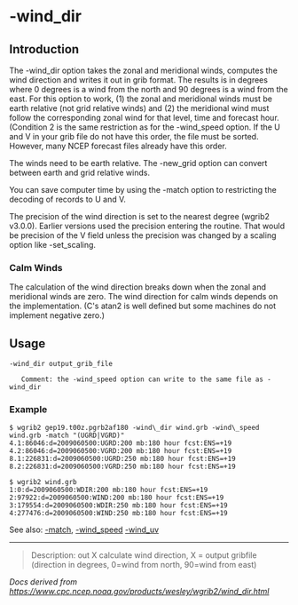 # -wind_dir

## Introduction

The -wind_dir option takes the zonal and meridional winds,
computes the wind direction and writes it out in grib format. The results
is in degrees where 0 degrees is a wind from the north and 90 degrees is a wind from
the east. For this option to
work, (1) the zonal and meridional winds must be earth relative (not grid relative
winds) and (2) the meridional wind must follow the corresponding zonal wind for that
level, time and forecast hour. (Condition 2 is the same restriction as for the
-wind_speed option. If the U and V in your grib file do not have
this order, the file must be sorted. However, many NCEP forecast files already
have this order.

The winds need to be earth relative. The -new_grid option
can convert between earth and grid relative winds.

You can save computer time by using the -match option
to restricting the decoding of records to U and V.

The precision of the wind direction is set to the nearest degree (wgrib2 v3.0.0).
Earlier versions used the precision entering the routine. That would be precision
of the V field unless the precision was changed by a scaling option like -set_scaling.

### Calm Winds

The calculation of the wind direction breaks down when the zonal and meridional
winds are zero. The wind direction for calm winds depends on the implementation.
(C's atan2 is well defined but some machines do not implement negative zero.)

## Usage

```
-wind_dir output_grib_file

   Comment: the -wind_speed option can write to the same file as -wind_dir
```

### Example

```
$ wgrib2 gep19.t00z.pgrb2af180 -wind\_dir wind.grb -wind\_speed wind.grb -match "(UGRD|VGRD)"
4.1:86046:d=2009060500:UGRD:200 mb:180 hour fcst:ENS=+19
4.2:86046:d=2009060500:VGRD:200 mb:180 hour fcst:ENS=+19
8.1:226831:d=2009060500:UGRD:250 mb:180 hour fcst:ENS=+19
8.2:226831:d=2009060500:VGRD:250 mb:180 hour fcst:ENS=+19

$ wgrib2 wind.grb
1:0:d=2009060500:WDIR:200 mb:180 hour fcst:ENS=+19
2:97922:d=2009060500:WIND:200 mb:180 hour fcst:ENS=+19
3:179554:d=2009060500:WDIR:250 mb:180 hour fcst:ENS=+19
4:277476:d=2009060500:WIND:250 mb:180 hour fcst:ENS=+19
```

See also: [-match](./match.md),
[-wind_speed](./wind_speed.md)
[-wind_uv](./wind_uv.md)

---

> Description: out X calculate wind direction, X = output gribfile (direction in degrees, 0=wind from north, 90=wind from east)

_Docs derived from <https://www.cpc.ncep.noaa.gov/products/wesley/wgrib2/wind_dir.html>_

